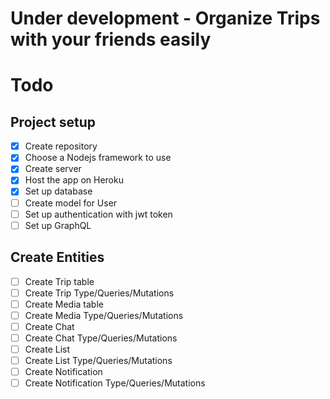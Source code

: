 # Under development - Organize Trips with your friends easily

# Todo

## Project setup

- [x] Create repository
- [x] Choose a Nodejs framework to use
- [x] Create server
- [x] Host the app on Heroku
- [x] Set up database
- [ ] Create model for User
- [ ] Set up authentication with jwt token
- [ ] Set up GraphQL

## Create Entities

- [ ] Create Trip table
- [ ] Create Trip Type/Queries/Mutations
- [ ] Create Media table
- [ ] Create Media Type/Queries/Mutations
- [ ] Create Chat
- [ ] Create Chat Type/Queries/Mutations
- [ ] Create List
- [ ] Create List Type/Queries/Mutations
- [ ] Create Notification
- [ ] Create Notification Type/Queries/Mutations
